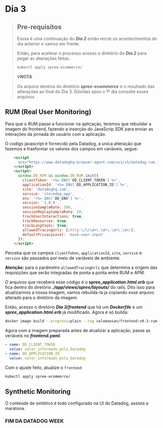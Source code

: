 # Dia 3

>## Pre-requisitos
>
>Esssa é uma continuação do ***Dia 2*** então recrie os acontecimentos do dia anterior e vamos em frente.
>
>Então, para acelerar o processo acesso o diretório do ***Dia 2*** para pegar as alterações feitas.
>```bash
>kubectl apply spree-ecommerce/
>```

>**💡NOTA**
>
>Os arquivo dentros do diretório ***spree-ecommerce*** é o resultado das alterações ao final do Dia 3. Dúvidas após o 1º dia consulte esses arquivos

## RUM (Real User Monitoring)

Para que o RUM passe a funcionar na aplicação, teremos que rebuildar a imagem do frontend, fazendo a inserção do JavaScrip SDK para enviar as interações da jornada do usuário com a aplicação.

O codigo javascript é fornecido pela Datadog, a unica alteração que fazemos e trasformar os valores dos campos em variáveis, segue:

```html
    <script
      src="https://www.datadoghq-browser-agent.com/us1/v5/datadog-rum.js" type="text/javascript">
    </script>
    <script>
      window.DD_RUM && window.DD_RUM.init({
        clientToken: '<%= ENV['DD_CLIENT_TOKEN'] %>',
        applicationId: '<%= ENV['DD_APPLICATION_ID'] %>',
        site: 'datadoghq.com',
        service: 'storedog-app',
        env: '<%= ENV['DD_ENV'] %>',
        version: '1.0.0',
        sessionSampleRate: 100,
        sessionReplaySampleRate: 20,
        trackUserInteractions: true,
        trackResources: true,
        trackLongTasks: true,
        allowedTracingUrls: [/http:\/\/\d+\.\d+\.\d+\.\d+/],
        defaultPrivacyLevel: 'mask-user-input'
      });
    </script>
```

Perceba que os campos ```clientToken```, ```applicationId```, ```site```, ```service``` e ```version``` são passados por meio de variáveis de ambiente.

**Atenção:** para o parâmetro ```allowedTracingUrls``` que determina a origem das requisições que serão integradas de ponta a ponta entre RUM e APM.

O arquivos que receberá esse código é o ***spree_application.html.erb*** que fica dentro do diretório ***./app/views/spree/layouts/*** do rails. Dito isso para atualizarmos a nossa imagem, vamos rebuilda-la ja copiando esse arquivo alterado para o diretório da imagem.

Então, acesso o diretório ***Dia 3/frontend*** que há um ***Dockerfile*** e um ***spree_application.html.erb*** já modificado. Agora é só builda:
```bash
docker image build --progress=plain --tag salomaosan/frontend:v0.3-rum .
```

Agora com a imagem preparada antes de atualizar a aplicação, passe as veriáveis no ***frontend.yaml***.
```yaml
- name: DD_CLIENT_TOKEN
  value: valor_informado_pela_Datadog
- name: DD_APPLICATION_ID
  value: valor_informado_pela_Datadog
```

Com o ajuste feito, atualize o ```frontend```
```bash
kubectl apply spree-ecommerce/
```

## Synthetic Monitoring

O conteúde de sintético é todo configurado na UI do Datadog, assista a maratona.

### FIM DA DATADOG WEEK